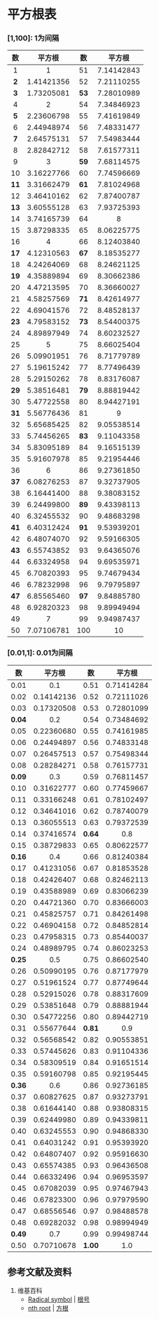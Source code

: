 # 平方根表

### [1,100]: 1为间隔

|    数  |     平方根    |    数  |     平方根   |
| :----: | :---------: | :----: | :---------: |
|    1   |  1          |   51   |  7.14142843 |
|  **2** |  1.41421356 |   52   |  7.21110255 |
|  **3** |  1.73205081 | **53** |  7.28010989 |
|    4   |  2          |   54   |  7.34846923 |
|  **5** |  2.23606798 |   55   |  7.41619849 |
|    6   |  2.44948974 |   56   |  7.48331477 |
|  **7** |  2.64575131 |   57   |  7.54983444 |
|    8   |  2.82842712 |   58   |  7.61577311 |
|    9   |  3          | **59** |  7.68114575 |
|   10   |  3.16227766 |   60   |  7.74596669 |
| **11** |  3.31662479 | **61** |  7.81024968 |
|   12   |  3.46410162 |   62   |  7.87400787 |
| **13** |  3.60555128 |   63   |  7.93725393 |
|   14   |  3.74165739 |   64   |  8          |
|   15   |  3.87298335 |   65   |  8.06225775 |
|   16   |  4          |   66   |  8.12403840 |
| **17** |  4.12310563 | **67** |  8.18535277 |
|   18   |  4.24264069 |   68   |  8.24621125 |
| **19** |  4.35889894 |   69   |  8.30662386 |
|   20   |  4.47213595 |   70   |  8.36660027 |
|   21   |  4.58257569 | **71** |  8.42614977 |
|   22   |  4.69041576 |   72   |  8.48528137 |
| **23** |  4.79583152 | **73** |  8.54400375 |
|   24   |  4.89897949 |   74   |  8.60232527 |
|   25   |  5          |   75   |  8.66025404 |
|   26   |  5.09901951 |   76   |  8.71779789 |
|   27   |  5.19615242 |   77   |  8.77496439 |
|   28   |  5.29150262 |   78   |  8.83176087 |
| **29** |  5.38516481 | **79** |  8.88819442 |
|   30   |  5.47722558 |   80   |  8.94427191 |
| **31** |  5.56776436 |   81   |  9          |
|   32   |  5.65685425 |   82   |  9.05538514 |
|   33   |  5.74456265 | **83** |  9.11043358 |
|   34   |  5.83095189 |   84   |  9.16515139 |
|   35   |  5.91607978 |   85   |  9.21954446 |
|   36   |  6          |   86   |  9.27361850 |
| **37** |  6.08276253 |   87   |  9.32737905 |
|   38   |  6.16441400 |   88   |  9.38083152 |
|   39   |  6.24499800 | **89** |  9.43398113 |
|   40   |  6.32455532 |   90   |  9.48683298 |
| **41** |  6.40312424 | **91** |  9.53939201 |
|   42   |  6.48074070 |   92   |  9.59166305 |
| **43** |  6.55743852 |   93   |  9.64365076 |
|   44   |  6.63324958 |   94   |  9.69535971 |
|   45   |  6.70820393 |   95   |  9.74679434 |
|   46   |  6.78232998 |   96   |  9.79795897 |
| **47** |  6.85565460 | **97** |  9.84885780 |
|   48   |  6.92820323 |   98   |  9.89949494 |
|   49   |  7          |   99   |  9.94987437 |
|   50   |  7.07106781 |  100   |  10         |

### [0.01,1]: 0.01为间隔

|    数  |     平方根    |    数  |     平方根   |
| :----: | :---------: | :----: | :---------: |
|  0.01  |  0.1        |  0.51  |  0.71414284 |
|  0.02  |  0.14142136 |  0.52  |  0.72111026 |
|  0.03  |  0.17320508 |  0.53  |  0.72801099 |
|**0.04**|  0.2        |  0.54  |  0.73484692 |
|  0.05  |  0.22360680 |  0.55  |  0.74161985 |
|  0.06  |  0.24494897 |  0.56  |  0.74833148 |
|  0.07  |  0.26457513 |  0.57  |  0.75498344 |
|  0.08  |  0.28284271 |  0.58  |  0.76157731 |
|**0.09**|  0.3        |  0.59  |  0.76811457 |
|  0.10  |  0.31622777 |  0.60  |  0.77459667 |
|  0.11  |  0.33166248 |  0.61  |  0.78102497 |
|  0.12  |  0.34641016 |  0.62  |  0.78740079 |
|  0.13  |  0.36055513 |  0.63  |  0.79372539 |
|  0.14  |  0.37416574 |**0.64**|  0.8        |
|  0.15  |  0.38729833 |  0.65  |  0.80622577 |
|**0.16**|  0.4        |  0.66  |  0.81240384 |
|  0.17  |  0.41231056 |  0.67  |  0.81853528 |
|  0.18  |  0.42426407 |  0.68  |  0.82462113 |
|  0.19  |  0.43588989 |  0.69  |  0.83066239 |
|  0.20  |  0.44721360 |  0.70  |  0.83666003 |
|  0.21  |  0.45825757 |  0.71  |  0.84261498 |
|  0.22  |  0.46904158 |  0.72  |  0.84852814 |
|  0.23  |  0.47958315 |  0.73  |  0.85440037 |
|  0.24  |  0.48989795 |  0.74  |  0.86023253 |
|**0.25**|  0.5        |  0.75  |  0.86602540 |
|  0.26  |  0.50990195 |  0.76  |  0.87177979 |
|  0.27  |  0.51961524 |  0.77  |  0.87749644 |
|  0.28  |  0.52915026 |  0.78  |  0.88317609 |
|  0.29  |  0.53851648 |  0.79  |  0.88881944 |
|  0.30  |  0.54772256 |  0.80  |  0.89442719 |
|  0.31  |  0.55677644 |**0.81**|  0.9        |
|  0.32  |  0.56568542 |  0.82  |  0.90553851 |
|  0.33  |  0.57445626 |  0.83  |  0.91104336 |
|  0.34  |  0.58309519 |  0.84  |  0.91651514 |
|  0.35  |  0.59160798 |  0.85  |  0.92195445 |
|**0.36**|  0.6        |  0.86  |  0.92736185 |
|  0.37  |  0.60827625 |  0.87  |  0.93273791 |
|  0.38  |  0.61644140 |  0.88  |  0.93808315 |
|  0.39  |  0.62449980 |  0.89  |  0.94339811 |
|  0.40  |  0.63245553 |  0.90  |  0.94868330 |
|  0.41  |  0.64031242 |  0.91  |  0.95393920 |
|  0.42  |  0.64807407 |  0.92  |  0.95916630 |
|  0.43  |  0.65574385 |  0.93  |  0.96436508 |
|  0.44  |  0.66332496 |  0.94  |  0.96953597 |
|  0.45  |  0.67082039 |  0.95  |  0.97467943 |
|  0.46  |  0.67823300 |  0.96  |  0.97979590 |
|  0.47  |  0.68556546 |  0.97  |  0.98488578 |
|  0.48  |  0.69282032 |  0.98  |  0.98994949 |
|**0.49**|  0.7        |  0.99  |  0.99498744 |
|  0.50  |  0.70710678 |**1.00**|  1.0        |

## 参考文献及资料

1. 维基百科
	- [Radical symbol](https://en.wikipedia.org/wiki/Radical_symbol) | [根号](https://zh.wikipedia.org/wiki/根号)
	- [nth root](https://en.wikipedia.org/wiki/Nth_root) | [方根](https://zh.wikipedia.org/wiki/方根)